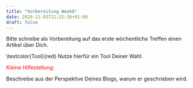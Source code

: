 ```yaml
---
title: "Vorbereitung Week0"
date: 2020-11-03T21:22:26+01:00
draft: false
---
```


Bitte schreibe als Vorbereitung auf das erste wöchentliche Treffen einen Artikel über Dich.

\textcolor{Tool}{red}
Nutze hierfür ein Tool Deiner Wahl.

<span style="color:red">Kleine Hilfestellung:</span>

Beschreibe aus der Perspektive Deines Blogs, warum er geschrieben wird.
